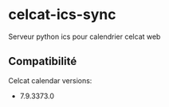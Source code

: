 # celcat-ics-sync
Serveur python ics pour calendrier celcat web

## Compatibilité
Celcat calendar versions:
- 7.9.3373.0

